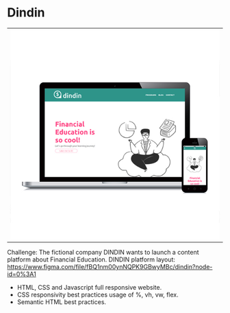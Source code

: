 # Dindin

<table>
  <tr>
    <td valign="top"><img src="img/banner-img.jpg"/></td>
  </tr>
</table>

Challenge:
The fictional company DINDIN wants to launch a content platform about Financial Education.
DINDIN platform layout: https://www.figma.com/file/fBQ1nm00ynNQPK9GBwyMBc/dindin?node-id=0%3A1


- HTML, CSS and Javascript full responsive website.
- CSS responsivity best practices usage of %, vh, vw, flex.
- Semantic HTML best practices.
